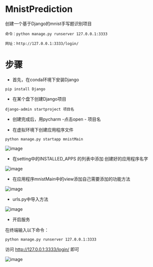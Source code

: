 # MnistPrediction
创建一个基于Django的mnist手写题识别项目
```
命令：python manage.py runserver 127.0.0.1:3333
```

```
网址：http://127.0.0.1:3333/login/
```

# 步骤

- 首先，在conda环境下安装Django
```
pip install Django
```

- 在某个盘下创建Django项目
```
django-admin startproject 项目名
```

- 创建完成后，用pycharm -点击open - 项目名


- 在虚拟环境下创建应用程序文件
```
python manage.py startapp mnistMain
```
![image](https://user-images.githubusercontent.com/63994835/163525519-115b1592-6dbc-453f-b9df-34a2ebe6eb8f.png)

- 在setting中的INSTALLED_APPS 的列表中添加 创建好的应用程序名字

![image](https://user-images.githubusercontent.com/63994835/163525540-d804d298-ac89-4186-8f4c-5bebe410377d.png)

- 在应用程序mnistMain中的view添加自己需要添加的功能方法

![image](https://user-images.githubusercontent.com/63994835/163525659-cc7b2b7e-c96d-403b-a061-f6e6226ecaf2.png)

- urls.py中导入方法

![image](https://user-images.githubusercontent.com/63994835/163525708-9bc4a115-7a45-416c-8740-d746adcef7c0.png)

- 开启服务

在终端输入以下命令：
```
python manage.py runserver 127.0.0.1:3333
```
访问 http://127.0.0.1:3333/login/ 即可

![image](https://user-images.githubusercontent.com/63994835/168125654-8810ab3e-4a02-4f85-a227-a8333ac0789d.png)




